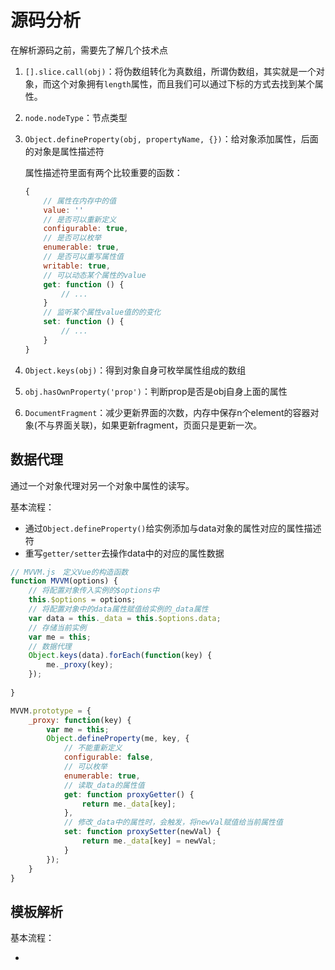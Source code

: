 # 源码分析

在解析源码之前，需要先了解几个技术点

1. `[].slice.call(obj)`：将伪数组转化为真数组，所谓伪数组，其实就是一个对象，而这个对象拥有`length`属性，而且我们可以通过下标的方式去找到某个属性。

2. `node.nodeType`：节点类型

3. `Object.defineProperty(obj, propertyName, {})`：给对象添加属性，后面的对象是属性描述符

   属性描述符里面有两个比较重要的函数：

   ```javascript
   {
       // 属性在内存中的值
       value: ''
       // 是否可以重新定义
       configurable: true,
       // 是否可以枚举
       enumerable: true,
       // 是否可以重写属性值
       writable: true,
       // 可以动态某个属性的value
       get: function () {
           // ...
       }
       // 监听某个属性value值的的变化
       set: function () {
           // ...
       }
   }
   ```

4. `Object.keys(obj)`：得到对象自身可枚举属性组成的数组

5. `obj.hasOwnProperty('prop')`：判断prop是否是obj自身上面的属性

6. `DocumentFragment`：减少更新界面的次数，内存中保存n个element的容器对象(不与界面关联)，如果更新fragment，页面只是更新一次。

## 数据代理

通过一个对象代理对另一个对象中属性的读写。

基本流程：

+ 通过`Object.defineProperty()`给实例添加与data对象的属性对应的属性描述符
+ 重写`getter/setter`去操作data中的对应的属性数据

```javascript
// MVVM.js　定义Vue的构造函数
function MVVM(options) {
    // 将配置对象传入实例的$options中
    this.$options = options;
    // 将配置对象中的data属性赋值给实例的_data属性
    var data = this._data = this.$options.data;
    // 存储当前实例
    var me = this;
    // 数据代理
    Object.keys(data).forEach(function(key) {
        me._proxy(key);
    });
    
}

MVVM.prototype = {
    _proxy: function(key) {
        var me = this;
        Object.defineProperty(me, key, {
            // 不能重新定义
            configurable: false,
            // 可以枚举
            enumerable: true,
            // 读取_data的属性值
            get: function proxyGetter() {
                return me._data[key];
            },
            // 修改_data中的属性时，会触发，将newVal赋值给当前属性值
            set: function proxySetter(newVal) {
                return me._data[key] = newVal;
            }
        });
    }
}

```

## 模板解析

基本流程：

+ 

```javascript

```







